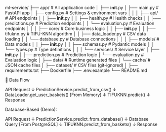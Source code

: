 ml-service/
├── app/                           # All application code
│   ├── __init__.py
│   ├── main.py                    # FastAPI app
│   ├── config.py                  # Settings & environment vars
│   │
│   ├── api/                       # API endpoints
│   │   ├── __init__.py
│   │   ├── health.py              # Health checks
│   │   ├── predictions.py         # Prediction endpoints
│   │   └── evaluation.py          # Evaluation endpoints
│   │
│   ├── core/                      # Core business logic
│   │   ├── __init__.py
│   │   ├── tifuknn.py            # TIFU-KNN algorithm
│   │   ├── data_loader.py        # CSV data loading
│   │   └── database.py           # Database connections
│   │
│   ├── models/                    # Data models
│   │   ├── __init__.py
│   │   ├── schemas.py            # Pydantic models
│   │   └── types.py              # Type definitions
│   │
│   └── services/                  # Service layer
│       ├── __init__.py
│       ├── prediction.py         # Prediction logic
│       └── evaluation.py         # Evaluation logic
│
├── data/                         # Runtime generated files
│   └── cache/                    # JSON cache files
│
├── dataset/                      # CSV files (git-ignored)
│
├── requirements.txt
├── Dockerfile
├── .env.example
└── README.md


🔄 Data Flow

API Request
    ↓
PredictionService.predict_from_csv()
    ↓
DataLoader.get_user_baskets()  [From Memory]
    ↓
TIFUKNN.predict()
    ↓
Response


Database-Based (Demo):

API Request
    ↓
PredictionService.predict_from_database()
    ↓
Database Query  [From PostgreSQL]
    ↓
TIFUKNN.predict_from_baskets()
    ↓
Response